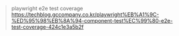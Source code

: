 
> playwright e2e test coverage
https://techblog.gccompany.co.kr/playwright%EB%A1%9C-%ED%95%98%EB%8A%94-component-test%EC%99%80-e2e-test-coverage-424c1e3a5b2f